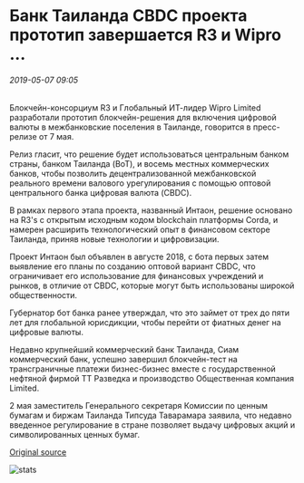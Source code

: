 # Банк Таиланда CBDC проекта прототип завершается R3 и Wipro ...

###### 2019-05-07 09:05

Блокчейн-консорциум R3 и Глобальный ИТ-лидер Wipro Limited разработали прототип блокчейн-решения для включения цифровой валюты в межбанковские поселения в Таиланде, говорится в пресс-релизе от 7 мая.

Релиз гласит, что решение будет использоваться центральным банком страны, банком Таиланда (BoT), и восемь местных коммерческих банков, чтобы позволить децентрализованной межбанковской реального времени валового урегулирования с помощью оптовой центрального банка цифровая валюта (CBDC).

В рамках первого этапа проекта, названный Интаон, решение основано на R3's с открытым исходным кодом blockchain платформы Corda, и намерен расширить технологический опыт в финансовом секторе Таиланда, приняв новые технологии и цифровизации.

Проект Интаон был объявлен в августе 2018, с бота первых затем выявление его планы по созданию оптовой вариант CBDC, что ограничивает его использование для финансовых учреждений и рынков, в отличие от CBDC, которые могут быть использованы широкой общественности.

Губернатор бот банка ранее утверждал, что это займет от трех до пяти лет для глобальной юрисдикции, чтобы перейти от фиатных денег на цифровые валюты.

Недавно крупнейший коммерческий банк Таиланда, Сиам коммерческий банк, успешно завершил блокчейн-тест на трансграничные платежи бизнес-бизнес вместе с государственной нефтяной фирмой ТТ Разведка и производство Общественная компания Limited.

2 мая заместитель Генерального секретаря Комиссии по ценным бумагам и биржам Таиланда Типсуда Таварамара заявила, что недавно введенное регулирование в стране позволяет выдачу цифровых акций и символированных ценных бумаг.

[Original source](https://cointelegraph.com/news/bank-of-thailands-cbdc-project-prototype-is-being-finalized-by-r3-and-wipro)

![stats](https://c.statcounter.com/11760860/0/a89fa40b/1/ "stats")